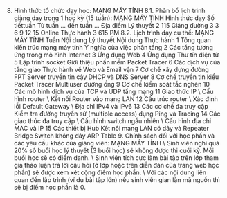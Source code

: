 8. Hình thức tổ chức dạy học: MẠNG MÁY TÍNH
8.1. Phân bổ lịch trình giảng dạy trong 1 học kỳ (15 tuần): MẠNG MÁY TÍNH Hình thức dạy Số tiếttuần Từ tuần ... đến tuần ... Địa điểm Lý thuyết 2 115 Giảng đường
3 3 6 9 12 15 Online
Thực hành 3 615 PM
8.2. Lịch trình dạy cụ thể: MẠNG MÁY TÍNH Tuần Nội dung Lý thuyết Nội dung Thực hành 1 Tổng quan kiến trúc mạng máy tính Ý nghĩa của việc phân tầng 2 Các tầng tương ứng trong mô hình Internet 3 Ứng dụng Web 4 Ứng dụng Thư tín điện tử 5 Lập trình socket Giới thiệu phần mềm Packet Tracer 6 Các dịch vụ của tầng giao Thực hành về Web và Email vận 7 Cơ chế xây dựng đường FPT Server truyền tin cậy DHCP và DNS Server 8 Cơ chế truyền tin kiểu Packet Tracer Multiuser đường ống 9 Cơ chế kiểm soát tắc nghẽn 10 Các mô hình dịch vụ của TCP và UDP tầng mạng 11 Giao thức IP \ Cấu hình router \ Kết nối Router vào mạng LAN 12 Cấu trúc router \ Xác định lỗi Default Gateway \ Địa chỉ IPv4 và IPv6 13 Các cơ chế đa truy cập Kiểm tra đường truyền sử (multiple access) dụng Ping và Tracing 14 Các giao thức đa truy cập \ Cấu hình switch ngẫu nhiên \ Cấu hình địa chỉ MAC và IP 15 Các thiết bị Hub Kết nối mạng LAN có dây và Repeater Bridge Switch không dây ARP Table 9. Chính sách đối với học phần và các yêu cầu khác của giảng viên: MẠNG MÁY TÍNH
\ Sinh viên nghỉ quá 20% số buổi học lý thuyết (3 buổi học) sẽ không
được thi cuối kỳ. Mỗi buổi học sẽ có điểm danh.
\ Sinh viên tích cực làm bài tập trên lớp tham gia thảo luận trả lời
câu hỏi (ở lớp hoặc trên diễn đàn của trang web học phần) sẽ được xem
xét cộng điểm học phần.
\ Với các nội dung liên quan đến lập trình (ví dụ bài tập lớn) nếu sinh
viên gian lận mã nguồn thì sẽ bị điểm học phần là 0.
